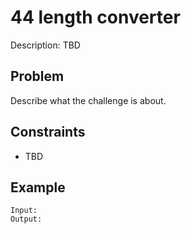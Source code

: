 # 44 length converter

Description: TBD

## Problem

Describe what the challenge is about.

## Constraints

- TBD

## Example

```
Input:
Output:
```
